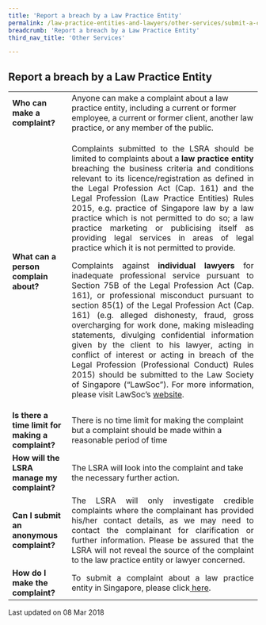 ```yaml
---
title: 'Report a breach by a Law Practice Entity'
permalink: /law-practice-entities-and-lawyers/other-services/submit-a-complaint-about-a-law-practice-entity/
breadcrumb: 'Report a breach by a Law Practice Entity'
third_nav_title: 'Other Services'

---
```



<style>
table tr td p {font-size: 1rem;}
</style>

Report a breach by a Law Practice Entity
---

<table>
  <tr style="display: none">
    <th>Question</th>
    <th>Description</th>
  </tr>  
  <tr>
    <td><b>Who can make a complaint?</b></td>
    <td>Anyone can make a complaint about a law practice entity, including a current or former employee, a current or former
      client, another law practice, or any member of the public.
    </td>
  </tr>
  <tr>
    <td><b>What can a person complain about?</b></td>
  <td>
      <p style="text-align: justify">Complaints submitted to the LSRA should be limited to complaints about a <b>law practice entity</b> breaching the business criteria and conditions relevant to its licence/registration as defined in the Legal Profession Act (Cap. 161) and the Legal Profession (Law Practice Entities) Rules 2015, e.g. practice of Singapore law by a law practice which is not permitted to do so; a law practice marketing or publicising itself as providing legal services in areas of legal practice which it is not permitted to provide.</p>
    
<p style="text-align: justify">Complaints against <b>individual lawyers</b> for inadequate professional service pursuant to Section 75B of the Legal Profession Act (Cap. 161), or professional misconduct pursuant to section 85(1) of the Legal Profession Act (Cap. 161) (e.g. alleged dishonesty, fraud, gross overcharging for work done, making misleading statements, divulging confidential information given by the client to his lawyer, acting in conflict of interest or acting in breach of the Legal Profession (Professional Conduct) Rules 2015) should be submitted to the Law Society of Singapore (“LawSoc”). For more information, please visit LawSoc’s <a href="https://www.lawsociety.org.sg/our-community/complaints-against-lawyers/" target="_blank">website</a>.</p>
    </td>
  </tr>
  <tr>
    <td><b>Is there a time limit for making a complaint?</b></td>
   <td>There is no time limit for making the complaint but a complaint should be made within a reasonable period of time
    </td>
  </tr>
  <tr>
    <td><b>How will the LSRA manage my complaint?</b></td>
  <td>The LSRA will look into the complaint and take the necessary further action. </td>
  </tr>
  <tr>
    <td><b>Can I submit an anonymous complaint?</b></td>
  <td style="text-align: justify">The LSRA will only investigate credible complaints where the complainant has provided his/her contact details, as we may need to contact the complainant for clarification or further information. Please be assured that the LSRA will not reveal the source of the complaint to the law practice entity or lawyer concerned.</td>
  </tr>
  <tr>
    <td><b>How do I make the complaint?</b></td>
  <td style="text-align: justify">To submit a complaint about a law practice entity in Singapore, please click<a href="https://eservices.mlaw.gov.sg/lsra/complaint-introduction" target="_blank"> here</a>.
    </td>
  </tr>
</table>

<p class="right-side-updated">Last updated on 08 Mar 2018</p> 
